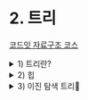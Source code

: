# 2. 트리

[코드잇 자료구조 코스 ](https://www.codeit.kr/courses/data-structures)

<details>
  <summary>1) 트리란?</summary>
  <details>
    <summary>계층적 관계 & 트리란? & 트리 용어 & 트리의 활용</summary>

# 계층적 관계

## 트리

- 데이터의 상-하 관계(계층적 관계)를 저장하는 자료 구조

계층적 관계의 예시: 회사의 직급, 컴퓨터 폴더 구조, 클래스 상속 관계

## 계층적 데이터 저장

배열, 링크드 리스트 → 선형적 자료 구조

해시 테이블 → 데이터 관계 저장 X

따라서 위의 자료 구조들은 계층적 관계를 나타내기에는 적합하지 않음

# 트리란?

링크드 리스트가 노드들 간의 앞뒤 관계를 포함하고 있듯이,

트리는 노드들 간의 계층적 관계(상하 관계)를 포함하고 있다.

이때, 이 관계를 부모-자식 관계라고 한다.

여러 노드들이 부모-자식 관계를 통해서 연결되어 있고, 이 관계가 뻗어나가는 모양이 나무와 같다고 하여 트리라는 이름을 갖게 되었다.

트리에서 가장 상위에 있는 노드, 즉 트리의 시작점이 되는 노드를 나무의 뿌리와 같다 하여, 루트 노드 (root node)라 부른다.

# 트리 용어

- root 노드 (뿌리 노드): 트리의 시작 노드, 뿌리가 되는 노드를 말함. 보통 트리를 표현할 때 가장 위에 root 노드를 놓는 방식으로 나타냄
- 부모 노드: 특정 노드의 직속 상위 노드.
- 자식 노드: 특정 노드의 직속 하위 노드. 부모 노드와 반대되는 개념.
- 형제 노드: 같은 부모를 갖는 노드
- leaf 노드 (잎/말단 노드): 자식 노드를 갖고 있지 않은, 가장 말단에 있는 노드임. 트리의 끝에 있다고 해서 root(뿌리) 노드와 반대되는 표현으로 leaf(잎) 노드라고 부름.
- 깊이: 특정 노드가 root 노드에서 떨어져 있는 거리. 깊이는 해당 노드로 가기 위해서 root 노드에서 몇 번 아래로 내려와야 하는지를 나타냄.
- 레벨: 깊이 +1. 깊이랑 거의 같은 개념. 그냥 깊이에 1을 더한 값. 레벨 1에 있는 노드들, 레벨 2에 있는 노드들, 이런 식으로 특정 깊이인 노드들을 묶어서 표현할 때 사용하는 용어
- 높이: 트리에서 가장 깊이 있는 노드의 깊이.
- 부분 트리 (sub-tree): 현재 트리의 일부분을 이루고 있는 더 작은 트리를 말함. 오른쪽 부분 트리, 왼쪽 부분 트리 등. 전체 트리를 좀 더 작은 단위로 쪼개보면 더 작은 부분 트리들을 발견할 수 있음. 특정 노드를 root 노드라고 생각하고 바라보면 여러 가지 부분 트리들을 발견할 수 있음.

# 트리의 활용

## 트리의 장점

- 계층적 관계가 있는 데이터를 컴퓨터에서 사용!
- 컴퓨터 과학의 다양한 문제 기발하게 해결! (정렬, 압축)
- 흔히 사용하는 여러 추상 자료형 구현! (딕셔너리, 세트, 우선순위 큐)
  </details>
  <details>
    <summary>이진 트리 & 이진 트리 구현</summary>

# 이진 트리

## 이진 트리란?

각 노드가 최대 2개의 자식 노드를 가질 수 있는 트리

- 왼쪽 자식, 오른쪽 자식

# 이진 트리 구현

## 만들려는 이진 트리

<img src="img/binaryTree.png" width=400>

## 파이썬 코드

```python
class Node:
  """이진 트리 노드 클래스"""

  def __init__(self, data):
    """데이터와 두 자식 노드에 대한 레퍼런스를 갖는다"""
    self.data = data
    self.left_child = None
    self.right_child = None

"""노드 인스턴스 생성"""
root_node = Node(2)
node_B = Node(3)
node_C = Node(5)
node_D = Node(7)
node_E = Node(11)

"""B와 C를 root 노드의 자식으로 지정"""
root_node.left_child = node_B
root_node.right_child = node_C

"""D와 E를 B의 자식으로 지정"""
node_B.left_child = node_D
node_B.right_child = node_E

# root 노드에서 왼쪽 자식 노드 받아오기
test_node_1 = root_node.left_child
print(test_node_1.data) # 3

# 노드 B의 오른쪽 자식 노드 받아오기
test_node_2 = test_node_1.right_child
print(test_node_2.data) # 11
```

  </details>
  <details>
    <summary>이진 트리 종류 & 완전 이진 트리 배열로 구현하기</summary>

# 이진 트리 종류

## 정 이진 트리 (Full Binary Tree)

모든 노드가 2개 또는 0개의 자식을 가지는 이진 트리

## 완전 이진 트리 (Complete Binary Tree)

마지막 레벨 직전의 레벨 까지는 모든 노드들이 다 채워진 트리

마지막 레벨에서는 노드들이 다 채워질 필요는 없더라도, 왼쪽부터 오른쪽 방향으로는 노드들이 다 채워져야 함

<img src="img/completeBinaryTree.png" width=800>

### 완전 이진 트리의 중요한 성질

완전 이진 트리 안에 저장된 노드: n개

완전 이진 트리의 높이는 항상 *lg(n)*에 비례한다.

완전 이진 트리는 마지막 레벨 직전 레벨까지는 모두 노드로 가득 채워져 있음.

레벨1에 1개, 레벨2에 2개, 레벨3에 4개, 레벨4에 8개. 이런 식으로 레벨이 하나씩 증가할 때마다 이전 레벨에 있는 노드 개수의 2배를 더 담을 수 있음

이진 트리의 높이를 _h_, 그 노드 수를 *n*이라고 할 때,

2^(h) ≤ n ≤ 2^(h+1) - 1 , 2^(h) ≤ n < 2^(h+1) 이고, 각 항에 *lg*를 씌우면

_h_ ≤ _lg(n)_ < _h_+1 이 됨

이걸 보면 완전 이진 트리의 높이는 노드 수에 *lg*를 취한 값보다 작은 정수 중에서 최대의 정수임을 알 수 있다.

즉, 노드 수가 n개인 완전 이진 트리의 **높이**는 **h ≤ lg(n)**를 **만족하는 정수 중 **최대의 정수\*\*임

따라서, 완전 이진 트리의 높이 h는 노드 수인 n에 lg를 취한 값인 lg(n)에 비례해서 증가한다는 것을 알 수 있음. 그럼 언제 확실히 높이가 하나 더 증가할까? 그건 바로 노드 수가 현재보다 최소 2배 이상이 되었을 때이다.

h ≤ lg(n) 인 상황에서 n이 2n이 되면, lg(2n) = lg(n) + 1이고,

h+1 ≤ lg(n) +1을 만족하므로, 최소한 현재 노드 수보다 노드 수가 2배 이상이 되었을 때 확실히 높이도 하나 더 올라간다는 것을 알 수 있다.

정리하자면, 완전 이진 트리의 높이는 결국 O(lg(n))이라고 할 수 있음

## 포화 이진 트리 (Perfect Binary Tree)

포화 이진 트리는 모든 레벨이 빠짐없이 다 노드로 채워져 있는 이진 트리임

포화 이진 트리는 기본적으로 정 이진 트리와 완전 이진 트리의 특성을 모두 갖는다.

높이가 0이면 노드 수가 1개, 높이가 1이면 노드 수가 (1+2)개, 높이가 2면 (1+2+4)개, 높이가 3이면 (1+2+4+8)개 이런 식으로 그 높이에 따라 노드의 수가 고정된다.

트리의 높이는 h, 노드 수를 n이라 하면, **n = 2^(h+1) - 1**

식의 양쪽에 1을 더해주면 결국 **n+1 = 2^(h+1)** 와 같은 공식이 성립함

포화 이진 트리는 그 높이나 노드 수, 둘 중에서 하나만 알아도 나머지 하나의 값을 바로 구할 수 있음

# 완전 이진 트리 배열로 구현하기

## 완전 이진 트리 배열 (파이썬 리스트)에 저장하기

트리를 파이썬의 리스트로 구현하는 방법은 모든 이진 트리에 쓸 수 있는 방법은 아니고, 완전 이진 트리인 경우에만 쓸 수 있는 방법이다

<img src="img/completeBinaryTree2.png" width=800>

이 완전 이진 트리는 아래처럼 리스트에 저장할 수 있다.

```python
complete_binary_tree = [None, 1, 5, 12, 11, 9, 10, 14, 2, 10]
```

위 그림에서 빨간색 작은 숫자는 각 노드의 리스트 내에서의 인덱스를 나타냄. 그러니까 리스트에서 5번째 노드는 노드 9임

## 자식 노드를 찾는 방법

이진 트리에서 각 노드는 기본적으로 자식 노드들을 가리키는 레퍼런스를 가져야 함. 그래야 부모 노드가 자식 노드에 접근할 수 있으니까.

그렇다면 리스트에 노드들이 저장된 경우에는 부모 노드가 자식 노드에 어떻게 접근할 수 있을까?

<img src="img/completeBinaryTree2.png" width=800>

지금 2번째 노드(노드 5)의 왼쪽 자식 노드를 찾고 싶다고 하자.

그럼 먼저 노드의 인덱스 2에 2를 곱한다. 4다. 그 다음 리스트의 4번째 인덱스에 있는 노드를 찾으면 된다. 노드 11이 있다. 제대로 찾았다.

이번에는 3번째 노드(노드 12)의 오른쪽 자식 노드를 찾아보자.

이번에도 노드의 인덱스 3에 2를 곱한다. 그리고 1을 더해주는데, 그럼 7이다. 이번에는 리스트의 7번째 인덱스를 보면 노드 14가 있다. 맞게 찾았다.

왼쪽 자식 인덱스 = 자신의 인덱스 \* 2

오른쪽 자식 인덱스 = (자신의 인덱스 \* 2) + 1

## 부모 노드를 찾는 방법

부모의 노드를 찾을 때에는, 자신의 인덱스를 2로 나눈 것에서 정수만 취하면 된다.

## 정리

완전 이진 트리는 그 특수한 2가지 성질

- 마지막 레벨 직전의 레벨까지는 노드들로 가득 차 있음
- 마지막 레벨은 왼쪽에서 오른쪽 방향으로 노드들로 가득 차 있어야 함

때문에 이렇게 각 노드를 리스트에 저장한 후에도 부모 노드와 자식 노드를 손쉽게 찾을 수 있다.

## 파이썬 구현

```python
def get_parent_index(complete_binary_tree, index):
    """배열로 구현한 완전 이진 트리에서 index번째 노드의 부모 노드의 인덱스를 리턴하는 함수"""
    parent = index // 2
    if parent != 0:
        return parent
    # root 노드만 부모 노드가 없는데, 이 경우 parent_index가 0. None을 리턴
    else:
        return None

def get_left_child_index(complete_binary_tree, index):
    """배열로 구현한 완전 이진 트리에서 index번째 노드의 왼쪽 자식 노드의 인덱스를 리턴하는 함수"""
    left_child = index * 2
    # 자식 노드가 없으면 - None을 포함한 배열의 길이가 계산된 인덱스+1 보다 작음
    if len(complete_binary_tree) < left_child + 1:
        return None
    else:
        return left_child


def get_right_child_index(complete_binary_tree, index):
    """배열로 구현한 완전 이진 트리에서 index번째 노드의 오른쪽 자식 노드의 인덱스를 리턴하는 함수"""
    right_child = index * 2 + 1
    # 자식 노드가 없으면 - None을 포함한 배열의 길이가 계산된 인덱스+1 보다 작음
    if len(complete_binary_tree) < right_child + 1:
        return None
    else:
        return right_child

# 실행 코드
root_node_index = 1 # root 노드

tree = [None, 1, 5, 12, 11, 9, 10, 14, 2, 10]  # 과제 이미지에 있는 완전 이진 트리

# root 노드의 왼쪽과 오른쪽 자식 노드의 인덱스를 받아온다
left_child_index = get_left_child_index(tree, root_node_index)
right_child_index = get_right_child_index(tree,root_node_index)

print(tree[left_child_index]) # 5
print(tree[right_child_index]) # 12

# 9번째 노드의 부모 노드의 인덱스를 받아온다
parent_index = get_parent_index(tree, 9)

print(tree[parent_index]) # 11

# 부모나 자식 노드들이 없는 경우들
parent_index = get_parent_index(tree, 1)  # root 노드의 부모 노드의 인덱스를 받아온다
print(parent_index) # None

left_child_index = get_left_child_index(tree, 6)  # 6번째 노드의 왼쪽 자식 노드의 인덱스를 받아온다
print(left_child_index) # None

right_child_index = get_right_child_index(tree, 8)  # 8번째 노드의 오른쪽 자식 노드의 인덱스를 받아온다
print(right_child_index) # None
```

  </details>
  <details>
    <summary>트리 순회</summary>

# 트리 순회

## 순회

- 자료 구조에 저장된 모든 데이터를 도는 것

## 재귀 함수

선형적 자료 구조를 순회할 때는 보통 반복분을 사용했는데,

트리 순회에는 재귀 함수 사용!

순회 말고도, 트리에서는 재귀 함수를 많이 사용

## 순회 기본 동작들

- 재귀적으로 왼쪽 부분 트리 순회
- 재귀적으로 오른쪽 부분 트리 순회
- 현재 노드 데이터 출력

# 트리 순회: pre-order

## pre-order 순회

부분 트리 순회 "전"에 현재 노드 출력

1. 현재 노드 데이터를 출력한다
2. 재귀적으로 왼쪽 부분 트리 순회
3. 재귀적으로 오른쪽 부분 트리 순회

# 트리 순회: post-order

## post-order 순회

부분 트리 순회 "후"에 현재 노드 출력

1. 재귀적으로 왼쪽 부분 트리 순회
2. 재귀적으로 오른쪽 부분 트리 순회
3. 현재 노드 데이터를 출력한다.

# 트리 순회: in-order

## in-order 순회

부분 트리 순회 "사이"에 현재 노드 출력

1. 재귀적으로 왼쪽 부분 트리 순회
2. 현재 노드 데이터를 출력한다.
3. 재귀적으로 오른쪽 부분 트리 순회

## 순회

트리를 순회하면 노드들 사이에 **선형적 순서**를 만들 수 있다!

# in-order 순회 구현

## 순회할 트리

<img src="img/inOrder.png" width=800>

## 파이썬 코드

```python
class Node:
    """이진 트리 노드를 나타내는 클래스"""

    def __init__(self, data):
        """이진 트리 노드는 데이터와 두 자식 노드에 대한 레퍼런스를 갖는다"""
        self.data = data
        self.left_child = None
        self.right_child = None

def traverse_inorder(node):
    """in-order 순회 함수"""

    if node.left_child is not None:
        traverse_inorder(node.left_child)

    print(node.data)

    if node.right_child is not None:
        traverse_inorder(node.right_child)


# 여러 노드 인스턴스 생성
node_A = Node("A")
node_B = Node("B")
node_C = Node("C")
node_D = Node("D")
node_E = Node("E")
node_F = Node("F")
node_G = Node("G")
node_H = Node("H")
node_I = Node("I")

# 생성한 노드 인스턴스들 연결
node_F.left_child = node_B
node_F.right_child = node_G

node_B.left_child = node_A
node_B.right_child = node_D

node_D.left_child = node_C
node_D.right_child = node_E

node_G.right_child = node_I

node_I.left_child = node_H

# 노드 F를 root 노드로 만든다
root_node = node_F

# 만들어 놓은 트리를 in-order로 순회한다
traverse_inorder(root_node)
# A
# B
# C
# D
# E
# F
# G
# H
# I
```

  </details>
</details>

<details>
  <summary>2) 힙</summary>
</details>

<details>
  <summary>3) 이진 탐색 트리</summary>
</details>
